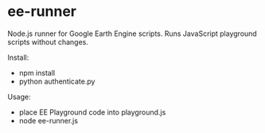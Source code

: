 # ee-runner
Node.js runner for Google Earth Engine scripts. Runs JavaScript playground scripts without changes.

Install:

* npm install
* python authenticate.py

Usage:

* place EE Playground code into playground.js
* node ee-runner.js

